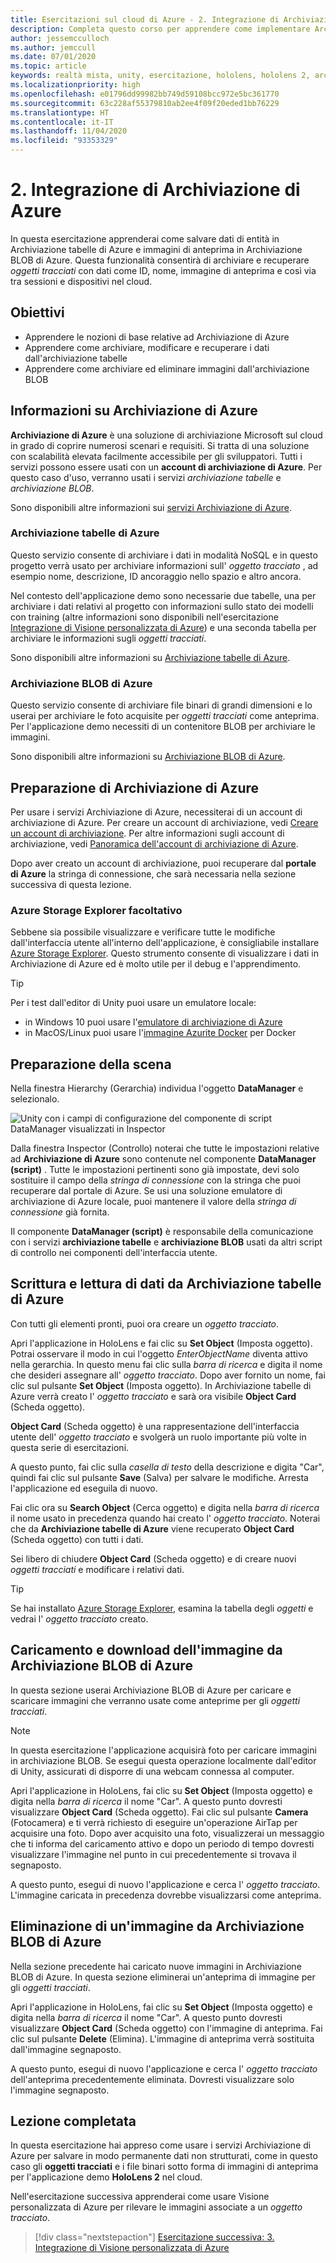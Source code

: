 ```yaml
---
title: Esercitazioni sul cloud di Azure - 2. Integrazione di Archiviazione di Azure
description: Completa questo corso per apprendere come implementare Archiviazione tabelle di Azure e Archiviazione BLOB di Azure in un'applicazione HoloLens 2.
author: jessemcculloch
ms.author: jemccull
ms.date: 07/01/2020
ms.topic: article
keywords: realtà mista, unity, esercitazione, hololens, hololens 2, archiviazione di azure
ms.localizationpriority: high
ms.openlocfilehash: e01796dd99982bb749d59108bcc972e5bc361770
ms.sourcegitcommit: 63c228af55379810ab2ee4f09f20eded1bb76229
ms.translationtype: HT
ms.contentlocale: it-IT
ms.lasthandoff: 11/04/2020
ms.locfileid: "93353329"
---
```

# <a name="2-integrating-azure-storage"></a>2. Integrazione di Archiviazione di Azure

In questa esercitazione apprenderai come salvare dati di entità in Archiviazione tabelle di Azure e immagini di anteprima in Archiviazione BLOB di Azure. Questa funzionalità consentirà di archiviare e recuperare *oggetti tracciati* con dati come ID, nome, immagine di anteprima e così via tra sessioni e dispositivi nel cloud.

## <a name="objectives"></a>Obiettivi

* Apprendere le nozioni di base relative ad Archiviazione di Azure
* Apprendere come archiviare, modificare e recuperare i dati dall'archiviazione tabelle
* Apprendere come archiviare ed eliminare immagini dall'archiviazione BLOB

## <a name="understanding-azure-storage"></a>Informazioni su Archiviazione di Azure

**Archiviazione di Azure** è una soluzione di archiviazione Microsoft sul cloud in grado di coprire numerosi scenari e requisiti. Si tratta di una soluzione con scalabilità elevata facilmente accessibile per gli sviluppatori. Tutti i servizi possono essere usati con un **account di archiviazione di Azure**. Per questo caso d'uso, verranno usati i servizi *archiviazione tabelle* e *archiviazione BLOB*.

Sono disponibili altre informazioni sui [servizi Archiviazione di Azure](https://docs.microsoft.com/azure/storage/blobs/storage-blobs-overview).

### <a name="azure-table-storage"></a>Archiviazione tabelle di Azure

Questo servizio consente di archiviare i dati in modalità NoSQL e in questo progetto verrà usato per archiviare informazioni sull' *oggetto tracciato* , ad esempio nome, descrizione, ID ancoraggio nello spazio e altro ancora.

Nel contesto dell'applicazione demo sono necessarie due tabelle, una per archiviare i dati relativi al progetto con informazioni sullo stato dei modelli con training (altre informazioni sono disponibili nell'esercitazione [Integrazione di Visione personalizzata di Azure](mr-learning-azure-03.md)) e una seconda tabella per archiviare le informazioni sugli *oggetti tracciati*.

Sono disponibili altre informazioni su [Archiviazione tabelle di Azure](https://docs.microsoft.com/azure/storage/tables/table-storage-overview).

### <a name="azure-blob-storage"></a>Archiviazione BLOB di Azure

Questo servizio consente di archiviare file binari di grandi dimensioni e lo userai per archiviare le foto acquisite per *oggetti tracciati* come anteprima.
Per l'applicazione demo necessiti di un contenitore BLOB per archiviare le immagini.

Sono disponibili altre informazioni su [Archiviazione BLOB di Azure](https://docs.microsoft.com/azure/storage/blobs/storage-blobs-introduction).

## <a name="preparing-azure-storage"></a>Preparazione di Archiviazione di Azure

Per usare i servizi Archiviazione di Azure, necessiterai di un account di archiviazione di Azure. Per creare un account di archiviazione, vedi [Creare un account di archiviazione](https://docs.microsoft.com/azure/storage/common/storage-account-create?tabs=azure-portal). Per altre informazioni sugli account di archiviazione, vedi [Panoramica dell'account di archiviazione di Azure](https://docs.microsoft.com/azure/storage/common/storage-account-overview).

Dopo aver creato un account di archiviazione, puoi recuperare dal **portale di Azure** la stringa di connessione, che sarà necessaria nella sezione successiva di questa lezione.

### <a name="optional-azure-storage-explorer"></a>Azure Storage Explorer facoltativo

Sebbene sia possibile visualizzare e verificare tutte le modifiche dall'interfaccia utente all'interno dell'applicazione, è consigliabile installare [Azure Storage Explorer](https://azure.microsoft.com/features/storage-explorer/). Questo strumento consente di visualizzare i dati in Archiviazione di Azure ed è molto utile per il debug e l'apprendimento.

> [!TIP]
> Per i test dall'editor di Unity puoi usare un emulatore locale:
> * in Windows 10 puoi usare l'[emulatore di archiviazione di Azure](https://docs.microsoft.com/azure/storage/common/storage-use-emulator)
> * in MacOS/Linux puoi usare l'[immagine Azurite Docker](https://hub.docker.com/_/microsoft-azure-storage-azurite) per Docker

## <a name="preparing-the-scene"></a>Preparazione della scena

Nella finestra Hierarchy (Gerarchia) individua l'oggetto **DataManager** e selezionalo.

![Unity con i campi di configurazione del componente di script DataManager visualizzati in Inspector](images/mr-learning-azure/tutorial2-section4-step1-1.png)

Dalla finestra Inspector (Controllo) noterai che tutte le impostazioni relative ad **Archiviazione di Azure** sono contenute nel componente **DataManager (script)** . Tutte le impostazioni pertinenti sono già impostate, devi solo sostituire il campo della *stringa di connessione* con la stringa che puoi recuperare dal portale di Azure. Se usi una soluzione emulatore di archiviazione di Azure locale, puoi mantenere il valore della *stringa di connessione* già fornita.

Il componente **DataManager (script)** è responsabile della comunicazione con i servizi **archiviazione tabelle** e **archiviazione BLOB** usati da altri script di controllo nei componenti dell'interfaccia utente.

## <a name="writing-and-reading-data-from-azure-table-storage"></a>Scrittura e lettura di dati da Archiviazione tabelle di Azure

Con tutti gli elementi pronti, puoi ora creare un *oggetto tracciato*.

Apri l'applicazione in HoloLens e fai clic su **Set Object** (Imposta oggetto). Potrai osservare il modo in cui l'oggetto *EnterObjectName* diventa attivo nella gerarchia. In questo menu fai clic sulla *barra di ricerca* e digita il nome che desideri assegnare all' *oggetto tracciato*. Dopo aver fornito un nome, fai clic sul pulsante **Set Object** (Imposta oggetto). In Archiviazione tabelle di Azure verrà creato l' *oggetto tracciato* e sarà ora visibile **Object Card** (Scheda oggetto).

**Object Card** (Scheda oggetto) è una rappresentazione dell'interfaccia utente dell' *oggetto tracciato* e svolgerà un ruolo importante più volte in questa serie di esercitazioni.

A questo punto, fai clic sulla *casella di testo* della descrizione e digita "Car", quindi fai clic sul pulsante **Save** (Salva) per salvare le modifiche. Arresta l'applicazione ed eseguila di nuovo.

Fai clic ora su **Search Object** (Cerca oggetto) e digita nella *barra di ricerca* il nome usato in precedenza quando hai creato l' *oggetto tracciato*. Noterai che da **Archiviazione tabelle di Azure** viene recuperato **Object Card** (Scheda oggetto) con tutti i dati.

Sei libero di chiudere **Object Card** (Scheda oggetto) e di creare nuovi *oggetti tracciati* e modificare i relativi dati.

> [!TIP]
> Se hai installato [Azure Storage Explorer](https://azure.microsoft.com/features/storage-explorer/), esamina la tabella degli *oggetti* e vedrai l' *oggetto tracciato* creato.

## <a name="uploading-and-download-image-from-azure-blob-storage"></a>Caricamento e download dell'immagine da Archiviazione BLOB di Azure

In questa sezione userai Archiviazione BLOB di Azure per caricare e scaricare immagini che verranno usate come anteprime per gli *oggetti tracciati*.

> [!NOTE]
> In questa esercitazione l'applicazione acquisirà foto per caricare immagini in archiviazione BLOB. Se esegui questa operazione localmente dall'editor di Unity, assicurati di disporre di una webcam connessa al computer.

Apri l'applicazione in HoloLens, fai clic su **Set Object** (Imposta oggetto) e digita nella *barra di ricerca* il nome "Car". A questo punto dovresti visualizzare **Object Card** (Scheda oggetto). Fai clic sul pulsante **Camera** (Fotocamera) e ti verrà richiesto di eseguire un'operazione AirTap per acquisire una foto. Dopo aver acquisito una foto, visualizzerai un messaggio che ti informa del caricamento attivo e dopo un periodo di tempo dovresti visualizzare l'immagine nel punto in cui precedentemente si trovava il segnaposto.

A questo punto, esegui di nuovo l'applicazione e cerca l' *oggetto tracciato*. L'immagine caricata in precedenza dovrebbe visualizzarsi come anteprima.

## <a name="deleting-image-from-azure-blob-storage"></a>Eliminazione di un'immagine da Archiviazione BLOB di Azure

Nella sezione precedente hai caricato nuove immagini in Archiviazione BLOB di Azure. In questa sezione eliminerai un'anteprima di immagine per gli *oggetti tracciati*.

Apri l'applicazione in HoloLens, fai clic su **Set Object** (Imposta oggetto) e digita nella *barra di ricerca* il nome "Car". A questo punto dovresti visualizzare **Object Card** (Scheda oggetto) con l'immagine di anteprima. Fai clic sul pulsante **Delete** (Elimina). L'immagine di anteprima verrà sostituita dall'immagine segnaposto.

A questo punto, esegui di nuovo l'applicazione e cerca l' *oggetto tracciato* dell'anteprima precedentemente eliminata. Dovresti visualizzare solo l'immagine segnaposto.

## <a name="congratulations"></a>Lezione completata

In questa esercitazione hai appreso come usare i servizi Archiviazione di Azure per salvare in modo permanente dati non strutturati, come in questo caso gli **oggetti tracciati** e i file binari sotto forma di immagini di anteprima per l'applicazione demo **HoloLens 2** nel cloud.

Nell'esercitazione successiva apprenderai come usare Visione personalizzata di Azure per rilevare le immagini associate a un *oggetto tracciato*.

> [!div class="nextstepaction"]
> [Esercitazione successiva: 3. Integrazione di Visione personalizzata di Azure](mr-learning-azure-03.md)
